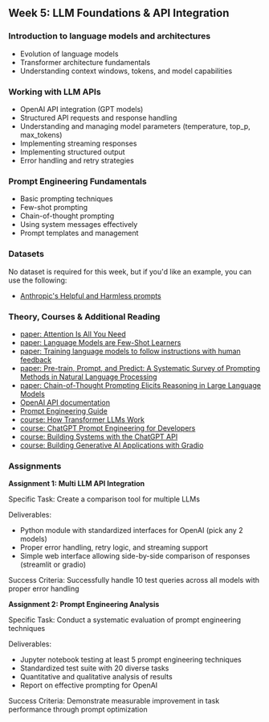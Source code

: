 ## Week 5: LLM Foundations & API Integration

### Introduction to language models and architectures
- Evolution of language models
- Transformer architecture fundamentals
- Understanding context windows, tokens, and model capabilities

### Working with LLM APIs
- OpenAI API integration (GPT models)
- Structured API requests and response handling
- Understanding and managing model parameters (temperature, top_p, max_tokens)
- Implementing streaming responses
- Implementing structured output
- Error handling and retry strategies

### Prompt Engineering Fundamentals
- Basic prompting techniques
- Few-shot prompting
- Chain-of-thought prompting
- Using system messages effectively
- Prompt templates and management

### Datasets
No dataset is required for this week, but if you'd like an example, you can use the following:
- [Anthropic's Helpful and Harmless prompts](https://huggingface.co/datasets/Anthropic/hh-rlhf)

### Theory, Courses & Additional Reading
- [paper: Attention Is All You Need](https://arxiv.org/pdf/1706.03762)
- [paper: Language Models are Few-Shot Learners](https://arxiv.org/pdf/2005.14165)
- [paper: Training language models to follow instructions with human feedback](https://arxiv.org/pdf/2203.02155)
- [paper: Pre-train, Prompt, and Predict: A Systematic Survey of Prompting Methods in Natural Language Processing](https://arxiv.org/pdf/2107.13586)
- [paper: Chain-of-Thought Prompting Elicits Reasoning in Large Language Models](https://arxiv.org/abs/2201.11903)
- [OpenAI API documentation](https://platform.openai.com/docs/overview)
- [Prompt Engineering Guide](https://www.promptingguide.ai/)
- [course: How Transformer LLMs Work](https://www.deeplearning.ai/short-courses/how-transformer-llms-work/)
- [course: ChatGPT Prompt Engineering for Developers](https://www.deeplearning.ai/short-courses/chatgpt-prompt-engineering-for-developers/)
- [course: Building Systems with the ChatGPT API](https://www.deeplearning.ai/short-courses/building-systems-with-chatgpt/)
- [course: Building Generative AI Applications with Gradio](https://www.deeplearning.ai/short-courses/building-generative-ai-applications-with-gradio/)

### Assignments
**Assignment 1: Multi LLM API Integration**

Specific Task: Create a comparison tool for multiple LLMs

Deliverables:

- Python module with standardized interfaces for OpenAI (pick any 2 models)
- Proper error handling, retry logic, and streaming support
- Simple web interface allowing side-by-side comparison of responses (streamlit or gradio)

Success Criteria: Successfully handle 10 test queries across all models with proper error handling
  
**Assignment 2: Prompt Engineering Analysis**

Specific Task: Conduct a systematic evaluation of prompt engineering techniques

Deliverables:

 - Jupyter notebook testing at least 5 prompt engineering techniques
 - Standardized test suite with 20 diverse tasks
 - Quantitative and qualitative analysis of results
 - Report on effective prompting for OpenAI

Success Criteria: Demonstrate measurable improvement in task performance through prompt optimization
